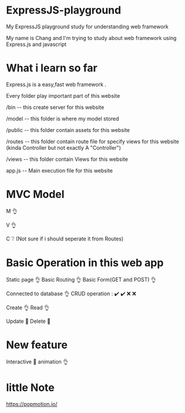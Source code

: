 # ExpressJS-playground
My ExpressJS playground study for understanding web framework 

My name is Chang and I'm trying to study about web framework using Express.js and javascript

# What i learn so far

Express.js is a easy,fast web framework .

Every folder play important part of this website

/bin -- this create server for this website

/model -- this folder is where my model stored

/public -- this folder contain assets for this website

/routes -- this folder contain route file for specify views for this website (kinda Controller but not exactly A "Controller")

/views -- this folder contain Views for this website

app.js -- Main execution file for this website 

# MVC Model
M :ok_hand:

V :ok_hand:

C :grey_question: (Not sure if i should seperate it from Routes)

# Basic Operation in this web app
Static page :ok_hand:               Basic Routing :ok_hand:             Basic Form(GET and POST) :ok_hand:

Connected to database :ok_hand:    CRUD operation : :heavy_check_mark: :heavy_check_mark: :x: :x:

Create :ok_hand:                    Read :ok_hand:

Update :speech_balloon:             Delete :speech_balloon:
# New feature
Interactive :speech_balloon:  animation :ok_hand:    

# little Note
https://popmotion.io/
